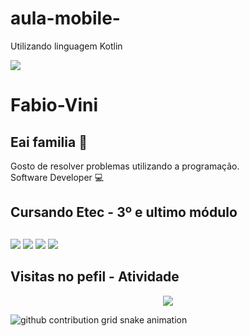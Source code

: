 # aula-mobile-
Utilizando linguagem Kotlin

<img width="auto" src="https://rockcontent.com/br/wp-content/uploads/sites/2/2020/09/hacker-1-1024x538.png">


# Fabio-Vini

## Eai familia 👋
Gosto de resolver problemas utilizando a programação.
<br />
Software Developer :computer:

## Cursando Etec - 3º e ultimo módulo
  

 
##

<div>
 <a href="https://api.whatsapp.com/send?phone=5513988373455&text=Ol%C3%A1!"><img src="https://img.shields.io/badge/WhatsApp-25D366?style=for-the-badge&logo=whatsapp&logoColor=white" /></a>
 <a href="https://www.instagram.com/fbdu_black"><img src="https://img.shields.io/badge/Instagram-E4405F?style=for-the-badge&logo=instagram&logoColor=white" /></a>
 <a href="fabinicius10@gmail.com"><img src="https://img.shields.io/badge/Gmail-D14836?style=for-the-badge&logo=gmail&logoColor=white" /></a>
 <a href="[https://www.linkedin.com/in/alexiakattah/](https://www.linkedin.com/in/fabinho-vin%C3%AD-299505227)"><img src="https://img.shields.io/badge/LinkedIn-0077B5?style=for-the-badge&logo=linkedin&logoColor=white" /></a>
</div>

## Visitas no pefil - Atividade

<!-- visitors count  -->

<p align="center" >   
  <img src="https://profile-counter.glitch.me/Fabio-Vini/count.svg" />  
</p>

<!-- github workflow  -->

 ![github contribution grid snake animation](https://raw.githubusercontent.com/Fabio-Vini/alexiakattah/output/github-contribution-grid-snake.svg)
